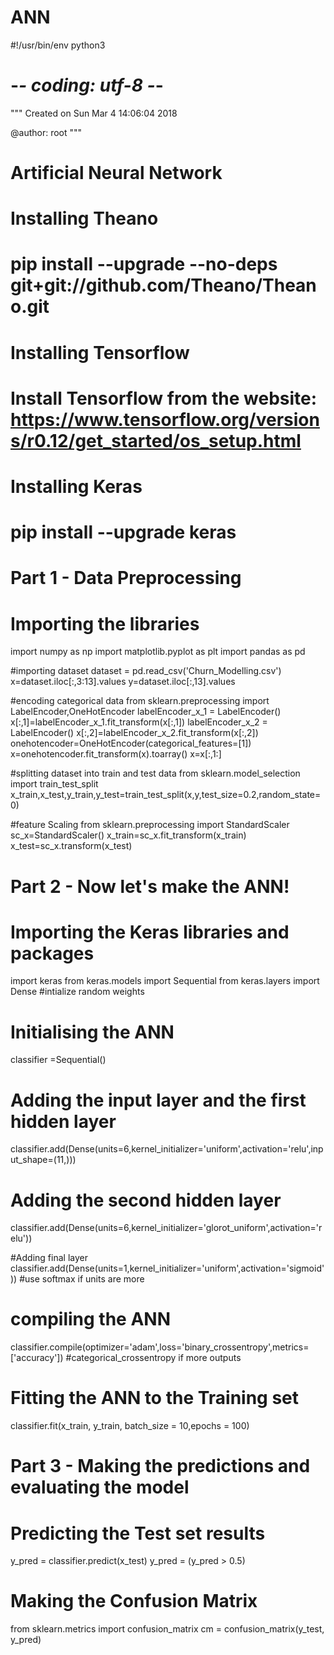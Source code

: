 # ANN
#!/usr/bin/env python3
# -*- coding: utf-8 -*-
"""
Created on Sun Mar  4 14:06:04 2018

@author: root
"""
# Artificial Neural Network

# Installing Theano
# pip install --upgrade --no-deps git+git://github.com/Theano/Theano.git

# Installing Tensorflow
# Install Tensorflow from the website: https://www.tensorflow.org/versions/r0.12/get_started/os_setup.html

# Installing Keras
# pip install --upgrade keras

# Part 1 - Data Preprocessing

# Importing the libraries
import numpy as np
import matplotlib.pyplot as plt
import pandas as pd

#importing dataset
dataset = pd.read_csv('Churn_Modelling.csv')
x=dataset.iloc[:,3:13].values
y=dataset.iloc[:,13].values

#encoding categorical data
from sklearn.preprocessing import LabelEncoder,OneHotEncoder
labelEncoder_x_1 = LabelEncoder()
x[:,1]=labelEncoder_x_1.fit_transform(x[:,1])
labelEncoder_x_2 = LabelEncoder()
x[:,2]=labelEncoder_x_2.fit_transform(x[:,2])
onehotencoder=OneHotEncoder(categorical_features=[1])
x=onehotencoder.fit_transform(x).toarray()
x=x[:,1:]

#splitting dataset into train and test data
from sklearn.model_selection import train_test_split
x_train,x_test,y_train,y_test=train_test_split(x,y,test_size=0.2,random_state=0)

#feature Scaling
from sklearn.preprocessing import StandardScaler
sc_x=StandardScaler()
x_train=sc_x.fit_transform(x_train)
x_test=sc_x.transform(x_test)

# Part 2 - Now let's make the ANN!

# Importing the Keras libraries and packages
import keras
from keras.models import Sequential
from keras.layers import Dense #intialize random weights

# Initialising the ANN
classifier =Sequential()

# Adding the input layer and the first hidden layer
classifier.add(Dense(units=6,kernel_initializer='uniform',activation='relu',input_shape=(11,)))

# Adding the second hidden layer
classifier.add(Dense(units=6,kernel_initializer='glorot_uniform',activation='relu'))

#Adding final layer
classifier.add(Dense(units=1,kernel_initializer='uniform',activation='sigmoid')) #use softmax if units are more

# compiling the ANN
classifier.compile(optimizer='adam',loss='binary_crossentropy',metrics=['accuracy']) #categorical_crossentropy if more outputs

# Fitting the ANN to the Training set
classifier.fit(x_train, y_train, batch_size = 10,epochs = 100)

# Part 3 - Making the predictions and evaluating the model

# Predicting the Test set results
y_pred = classifier.predict(x_test)
y_pred = (y_pred > 0.5)

# Making the Confusion Matrix
from sklearn.metrics import confusion_matrix
cm = confusion_matrix(y_test, y_pred)

